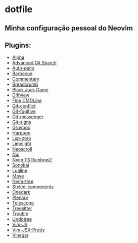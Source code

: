 # dotfile

## Minha configuração pessoal do Neovim

## Plugins:

<ul>
  <li><a href="https://github.com/goolord/alpha-nvim">Alpha</a></li>
  <li><a href="https://github.com/aaronhallaert/advanced-git-search.nvim">Advanced Git Search</a></li>
  <li><a href="https://github.com/windwp/nvim-autopairs">Auto-pairs</a></li>
  <li><a href="https://github.com/utilyre/barbecue.nvim">Barbecue</a></li>
  <li><a href="https://github.com/tpope/vim-commentary">Commentary</a></li>
  <li><a href="https://github.com/loctvl842/breadcrumb.nvim">Breadcrumb</a></li>
  <li><a href="https://github.com/alanfortlink/blackjack.nvim">Black Jack Game</a></li>
  <li><a href="https://github.com/sindrets/diffview.nvim">Diffview</a></li>
  <li><a href="https://github.com/VonHeikemen/fine-cmdline.nvim">Fine CMDLine</a></li>
  <li><a href="https://github.com/akinsho/git-conflict.nvim">Git-conflict</a></li>
  <li><a href="https://github.com/tpope/vim-fugitive">Git-fugitive</a></li>
  <li><a href="https://github.com/rhysd/git-messenger.vim">Git-messenger</a></li>
  <li><a href="https://github.com/lewis6991/gitsigns.nvim">Git-signs</a></li>
  <li><a href="https://github.com/ellisonleao/gruvbox.nvim">Gruvbox</a></li>
  <li><a href="https://github.com/ThePrimeagen/harpoon">Harpoon</a></li>
  <li><a href="https://github.com/VonHeikemen/lsp-zero.nvim">Lsp-zero</a></li>
  <li><a href="https://github.com/junegunn/limelight.vim">Limelight</a></li>
  <li><a href="https://github.com/karb94/neoscroll.nvim">Neoscroll</a></li>
  <li><a href="https://github.com/MunifTanjim/nui.nvim">Nui</a></li>
  <li><a href="https://github.com/HiPhish/nvim-ts-rainbow2">Nvim TS Rainbow2</a></li>
  <li><a href="https://github.com/sainnhe/sonokai">Sonokai</a></li>
  <li><a href="https://github.com/nvim-lualine/lualine.nvim">Lualine</a></li>
  <li><a href="https://github.com/ur4ltz/move.nvim">Move</a></li>
  <li><a href="https://github.com/nvim-tree/nvim-tree.lua">Nvim-tree</a></li>
  <li><a href="https://github.com/styled-components/vim-styled-components">Styled-components</a></li>
  <li><a href="https://github.com/navarasu/onedark.nvim">Onedark</a></li>
  <li><a href="https://github.com/nvim-lua/plenary.nvim">Plenary</a></li>
  <li><a href="https://github.com/nvim-telescope/telescope.nvim">Telescope</a></li>
  <li><a href="https://github.com/nvim-treesitter/nvim-treesitter">Treesitter</a></li>
  <li><a href="https://github.com/folke/trouble.nvim">Trouble</a></li>
  <li><a href="https://github.com/mbbill/undotree">Undotree</a></li>
  <li><a href="https://github.com/yuezk/vim-js">Vim-JS</a></li>
  <li><a href="https://github.com/maxmellon/vim-jsx-pretty">Vim-JSX-Pretty</a></li>
  <li><a href="https://github.com/tpope/vim-vinegar">Vinegar</a></li>
</ul>
